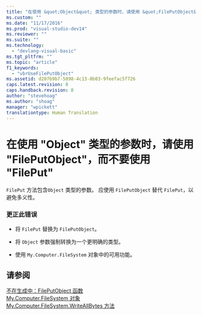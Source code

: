 ```yaml
---
title: "在使用 &quot;Object&quot; 类型的参数时，请使用 &quot;FilePutObject&quot;，而不要使用 &quot;FilePut&quot; | Microsoft Docs"
ms.custom: ""
ms.date: "11/17/2016"
ms.prod: "visual-studio-dev14"
ms.reviewer: ""
ms.suite: ""
ms.technology: 
  - "devlang-visual-basic"
ms.tgt_pltfrm: ""
ms.topic: "article"
f1_keywords: 
  - "vbrUseFilePutObject"
ms.assetid: d207b9b7-5898-4c13-8b03-9feefac5f726
caps.latest.revision: 8
caps.handback.revision: 8
author: "stevehoag"
ms.author: "shoag"
manager: "wpickett"
translationtype: Human Translation
---
```

# 在使用 &quot;Object&quot; 类型的参数时，请使用 &quot;FilePutObject&quot;，而不要使用 &quot;FilePut&quot;
`FilePut` 方法包含`Object` 类型的参数。 应使用 `FilePutObject` 替代 `FilePut`，以避免多义性。  
  
### 更正此错误  
  
-   将 `FilePut` 替换为 `FilePutObject`。  
  
-   将 `Object` 参数强制转换为一个更明确的类型。  
  
-   使用 `My.Computer.FileSystem` 对象中的可用功能。  
  
## 请参阅  
 [不在生成中：FilePutObject 函数](http://msdn.microsoft.com/zh-cn/a0f52a1c-5ecc-4945-b18c-03147af61d6b)   
 [My.Computer.FileSystem 对象](../../visual-basic/language-reference/objects/my-computer-filesystem-object.md)   
 [My.Computer.FileSystem.WriteAllBytes 方法](http://msdn.microsoft.com/zh-cn/b1a24dc1-eac8-4e22-8ffa-cc3bacbaf826)